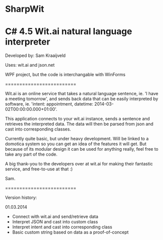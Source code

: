 SharpWit
========

C# 4.5 Wit.ai natural language interpreter
=========================

Developed by: Sam Kraaijveld

Uses: wit.ai and json.net

WPF project, but the code is interchangable with WinForms

=========================

Wit.ai is an online service that takes a natural language sentence, ie. 'I have a meeting tomorrow', and sends back data that can be easily interpreted by software, ie. 'intent: appointment, datetime: 2014-03-02T00:00:00.000+01:00'.

This application connects to your wit.ai instance, sends a sentence and retrieves the interpreted data. The data will then be parsed from json and cast into corresponding classes.

Currently quite basic, but under heavy development. Will be linked to a domotica system so you can get an idea of the features it will get. But because of its modular design it can be used for anything really, feel free to take any part of the code.

A big thank-you to the developers over at wit.ai for making their fantastic service, and free-to-use at that :)

Sam.

=========================

Version history:

01.03.2014	

- Connect with wit.ai and send/retrieve data
- Interpret JSON and cast into custom class
- Interpret intent and cast into corresponding class
- Basic custom string based on data as a proof-of-concept
